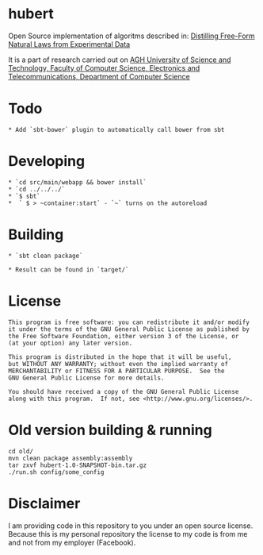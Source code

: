 hubert
======

Open Source implementation of algoritms described in:
[Distilling Free-Form Natural Laws from Experimental Data]

It is a part of research carried out on [AGH University of Science and Technology, Faculty of Computer Science, Electronics and Telecommunications, Department of Computer Science]

Todo
====

    * Add `sbt-bower` plugin to automatically call bower from sbt

Developing
==========

    * `cd src/main/webapp && bower install`
    * `cd ../../../`
    * `$ sbt`
    *  ` $ > ~container:start` - `~` turns on the autoreload

Building
========

    * `sbt clean package`

    * Result can be found in `target/`

License
=======

    This program is free software: you can redistribute it and/or modify
    it under the terms of the GNU General Public License as published by
    the Free Software Foundation, either version 3 of the License, or
    (at your option) any later version.

    This program is distributed in the hope that it will be useful,
    but WITHOUT ANY WARRANTY; without even the implied warranty of
    MERCHANTABILITY or FITNESS FOR A PARTICULAR PURPOSE.  See the
    GNU General Public License for more details.

    You should have received a copy of the GNU General Public License
    along with this program.  If not, see <http://www.gnu.org/licenses/>.

Old version building & running
==================

    cd old/
    mvn clean package assembly:assembly
    tar zxvf hubert-1.0-SNAPSHOT-bin.tar.gz
    ./run.sh config/some_config


[Distilling Free-Form Natural Laws from Experimental Data]: http://www.sciencemag.org/content/324/5923/81.abstract
[AGH University of Science and Technology, Faculty of Computer Science, Electronics and Telecommunications, Department of Computer Science]: http://www.ki.agh.edu.pl/en

Disclaimer
==========

I am providing code in this repository to you under an open source license. Because this is my personal repository the license to my code is from me and not from my employer (Facebook).
